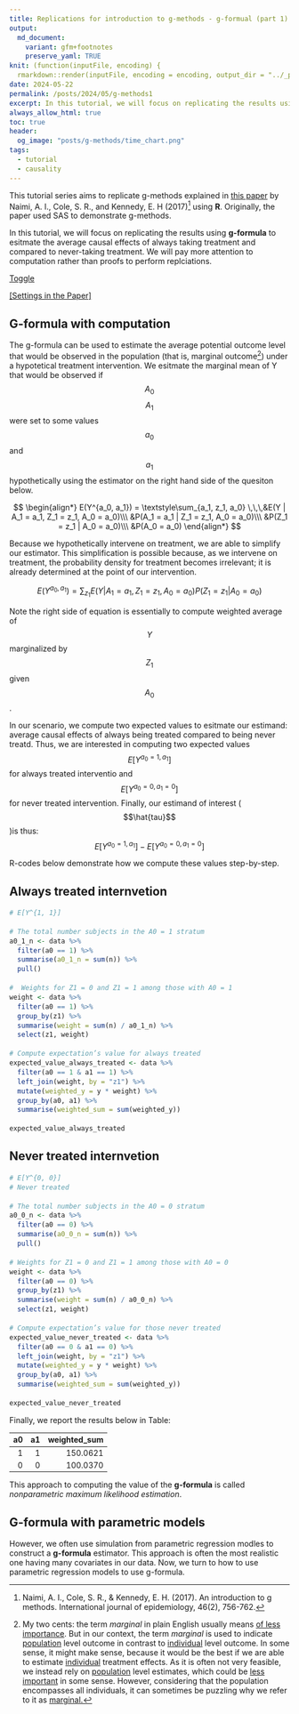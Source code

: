 ```yaml
---
title: Replications for introduction to g-methods - g-formual (part 1)
output:
  md_document:
    variant: gfm+footnotes
    preserve_yaml: TRUE
knit: (function(inputFile, encoding) {
  rmarkdown::render(inputFile, encoding = encoding, output_dir = "../_posts") })
date: 2024-05-22
permalink: /posts/2024/05/g-methods1
excerpt: In this tutorial, we will focus on replicating the results using **g-formula** to estimate the average causal effects of always taking treatment and compared to never-taking treatment. 
always_allow_html: true
toc: true
header:
  og_image: "posts/g-methods/time_chart.png"
tags:
  - tutorial
  - causality
---
```

This tutorial series aims to replicate g-methods explained in [this paper](https://www.ncbi.nlm.nih.gov/pmc/articles/PMC6074945/) by Naimi, A. I., Cole, S. R., and Kennedy, E. H (2017)[^1] using **R**. Originally, the paper used SAS to demonstrate g-methods. 

In this tutorial, we will focus on replicating the results using **g-formula** to esitmate the average causal effects of always taking treatment and compared to never-taking treatment. We will pay more attention to computation rather than proofs to perform replciations.  

<style>
  .toggle-content {
    display: none; /* Hides the content by default */
    padding-top: 20px; /* Top padding when content is shown */
  }
</style>

<script src="https://polyfill.io/v3/polyfill.min.js?features=es6"></script>

<script>
  MathJax = {
    tex: {inlineMath: [['$', '$'], ['\\(', '\\)']]},
    chtml: {
      displayAlign: 'left'
    },
    startup: {
      pageReady: function () {
        //
        //  Do the usual startup (which does a typeset).
        //  When that is all done, un-hide the page.
        //
        return MathJax.startup.defaultPageReady().then(function () {
          document.getElementById("hidden").disabled = true;
        });
      }
    }
  };
  </script>
<script id="MathJax-script" async src="https://cdn.jsdelivr.net/npm/mathjax@3/es5/tex-mml-chtml.js"></script>


<script type="text/javascript">
  function toggle_visibility(event, id) {
    event.preventDefault();
    var element = document.getElementById(id);
    if (element.style.display === 'none' || element.style.display === '') {
      element.style.display = 'block'; 
      if (MathJax) {
        MathJax.typesetPromise([element]).catch(function (error) {
          console.error('Error typesetting MathJax', error);
        });
      }
    } else {
      element.style.display = 'none'; 
    }
  }
</script>

<a href="#" onclick="toggle_visibility(event, 'myElement')">Toggle</a>
<div id="myElement" style="display:none;">
    <p>$$e^{i\pi} + 1 = 0$$</p>
</div>

<a href="#" onclick="toggle_visibility(event, 'setting');">[Settings in the Paper]</a>
<div id = "setting" class="toggle-content"> 
  
<p>The empirical setting is to treat HIV with a therapy regimen (\\A\\) in two time periods ($t = 0, t = 1$). Additionally, we measure the time-varying confounder, HIV viral load ($$Z$$) at times $$t = 0$$ and $$t = 1$$. Note that this time-varying confounder is measured prior to the treatment administered at each time period. Also, we assume $$Z$$ at time 0 is 1 (high, bad health condition) for all subjects. Our outcome is the CD4 count (cells/mm$$^3$$) observed at $$t = 2$$.</p>

<p>Thus, we have:</p>

<img src="/images/posts/g-methods/time_chart.png" style="display: block; margin: auto; width: 80%;">

<p>Under the identifying assumptions described in <a href="https://www.ncbi.nlm.nih.gov/pmc/articles/PMC6074945/">the paper</a>, we will estimate the average causal effect of always taking treatment ($$a_0 = 1, a_1 = 1$$), compared to never taking treatment ($$a_0 = 0, a_1 = 0$$) in both time periods. For notation, we are using subscripts to indicate time periods.</p>

</div>

  
## G-formula with computation 

The g-formula can be used to estimate the average potential outcome level that would be observed in the population (that is, marginal outcome[^2]) under a hypotetical treatment intervention. We esitmate the marginal mean of Y that would be observed if $$A_0$$ $$A_1$$ were set to some values $$a_0$$ and $$a_1$$ hypothetically using the estimator on the right hand side of the quesiton below.  

$$ \begin{align*} 
E(Y^{a_0, a_1}) =  \textstyle\sum_{a_1, z_1, a_0} \,\,\,&E(Y | A_1 = a_1, Z_1 = z_1, A_0 = a_0)\\\
&P(A_1 = a_1 | Z_1 = z_1, A_0 = a_0)\\\
&P(Z_1 = z_1 | A_0 = a_0)\\\
&P(A_0 = a_0)
\end{align*} 
$$ 

Because we hypothetically intervene on treatment, we are able to simplify our estimator. This simplification is possible because, as we intervene on treatment, the probability density for treatment becomes irrelevant; it is already determined at the point of our intervention.

$$E(Y^{a_0, a_1}) =  \textstyle\sum_{z_1} E(Y | A_1 = a_1, Z_1 = z_1, A_0 = a_0) P(Z_1 = z_1 | A_0 = a_0)$$

Note the right side of equation is essentially to compute weighted average of $$Y$$ marginalized by $$Z_1$$ given $$A_0$$.  

In our scenario, we compute two expected values to esitmate our estimand: average causal effects of always being treated compared to being never treatd. Thus, we are interested in computing two expected values $$E[Y^{a_0 = 1, a_1}]$$ for always treated interventio and $$E[Y^{a_0 = 0, a_1 = 0}]$$ for never treated intervention. Finally, our estimand of interest ($$\hat{tau}$$)is thus: $$ E[Y^{a_0 = 1, a_1}] - E[Y^{a_0 = 0, a_1 = 0}]$$

R-codes below demonstrate how we compute these values step-by-step. 

## Always treated internvetion 

```r
# E[Y^{1, 1}]

# The total number subjects in the A0 = 1 stratum 
a0_1_n <- data %>% 
  filter(a0 == 1) %>% 
  summarise(a0_1_n = sum(n)) %>% 
  pull()

#  Weights for Z1 = 0 and Z1 = 1 among those with A0 = 1 
weight <- data %>% 
  filter(a0 == 1) %>% 
  group_by(z1) %>% 
  summarise(weight = sum(n) / a0_1_n) %>% 
  select(z1, weight)

# Compute expectation’s value for always treated
expected_value_always_treated <- data %>% 
  filter(a0 == 1 & a1 == 1) %>% 
  left_join(weight, by = "z1") %>% 
  mutate(weighted_y = y * weight) %>% 
  group_by(a0, a1) %>% 
  summarise(weighted_sum = sum(weighted_y)) 

expected_value_always_treated
```

## Never treated internvetion 
```r
# E[Y^{0, 0}]
# Never treated 

# The total number subjects in the A0 = 0 stratum 
a0_0_n <- data %>% 
  filter(a0 == 0) %>% 
  summarise(a0_0_n = sum(n)) %>% 
  pull()

# Weights for Z1 = 0 and Z1 = 1 among those with A0 = 0 
weight <- data %>% 
  filter(a0 == 0) %>% 
  group_by(z1) %>% 
  summarise(weight = sum(n) / a0_0_n) %>% 
  select(z1, weight)

# Compute expectation’s value for those never treated 
expected_value_never_treated <- data %>% 
  filter(a0 == 0 & a1 == 0) %>% 
  left_join(weight, by = "z1") %>% 
  mutate(weighted_y = y * weight) %>% 
  group_by(a0, a1) %>% 
  summarise(weighted_sum = sum(weighted_y)) 

expected_value_never_treated
```

Finally, we report the results below in Table:

| a0| a1| weighted_sum|
|--:|--:|------------:|
|  1|  1|     150.0621|
|  0|  0|     100.0370|


This approach to computing the value of the **g-formula** is called *nonparametric maximum likelihood estimation*. 

  
## G-formula with parametric models  

However, we often use simulation from parametric regression modles to construct a **g-formula** estimator. This approach is often the most realistic one having many covariates in our data. Now, we turn to how to use parametric regression models to use g-formula. 


[^1]: Naimi, A. I., Cole, S. R., & Kennedy, E. H. (2017). An introduction to g methods. International journal of epidemiology, 46(2), 756-762.
[^2]: My two cents: the term <em>marginal</em> in plain English usually means <ins>of less importance</ins>. But in our context, the term <em>marginal</em> is used to indicate <ins>population</ins> level outcome in contrast to <ins>individual</ins> level outcome. In some sense, it might make sense, because it would be the best if we are able to estimate <ins>individual</ins> treatment effects. As it is often not very feasible, we instead rely on <ins>population</ins> level estimates, which could be <ins>less important</ins> in some sense. However, considering that the population encompasses all individuals, it can sometimes be puzzling why we refer to it as <ins>marginal.<ins>


